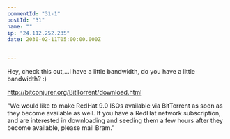 ```yaml
---
commentId: "31-1"
postId: "31"
name: ""
ip: "24.112.252.235"
date: 2030-02-11T05:00:00.000Z


---
```

<p>Hey, check this out,...I have a little bandwidth, do you have a little bandwidth? :)</p>
<p><a href="http://bitconjurer.org/BitTorrent/download.html">http://bitconjurer.org/BitTorrent/download.html</a></p>
<p> "We would like to make RedHat 9.0 ISOs available via BitTorrent as soon as they become available as well. If you have a RedHat network subscription, and are interested in downloading and seeding them a few hours after they become available, please mail Bram."</p>